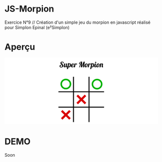 # JS-Morpion
Exercice N°9 // Création d'un simple jeu du morpion en javascript réalisé pour Simplon Epinal (e²Simplon)

# Aperçu
![APERCU](https://raw.githubusercontent.com/bZez/JS-Morpion/master/Screenshot-2017-11-15%20Morpion.png)

# DEMO
Soon

